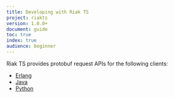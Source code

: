 ```yaml
---
title: Developing with Riak TS
project: riakts
version: 1.0.0+
document: guide
toc: true
index: true
audience: beginner
---
```


[erlang]: http://docs.basho.com/riakts/latest/developing/erlangapi/
[java]: http://docs.basho.com/riakts/latest/developing/javaapi/
[python]: http://docs.basho.com/riakts/latest/developing/pythonapi/ 


Riak TS provides protobuf request APIs for the following clients:

* [Erlang][erlang]
* [Java][java]
* [Python][python]
